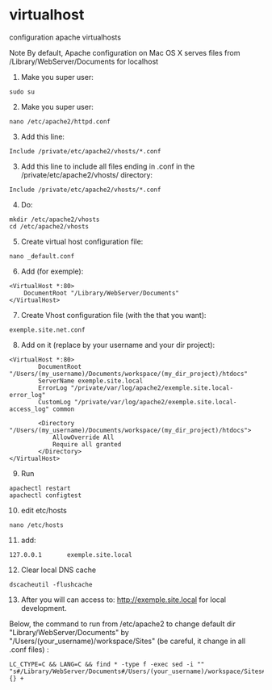 # virtualhost
configuration apache virtualhosts

Note By default, Apache configuration on Mac OS X serves files from /Library/WebServer/Documents for localhost

1) Make you super user:
```
sudo su
```

2) Make you super user:
```
nano /etc/apache2/httpd.conf
```

3) Add this line:
```
Include /private/etc/apache2/vhosts/*.conf
```

3) Add this line to include all files ending in .conf in the /private/etc/apache2/vhosts/ directory:
```
Include /private/etc/apache2/vhosts/*.conf
```

4) Do:
```
mkdir /etc/apache2/vhosts
cd /etc/apache2/vhosts
```

5) Create virtual host configuration file:
```
nano _default.conf
```

6) Add (for exemple):
```
<VirtualHost *:80>
    DocumentRoot "/Library/WebServer/Documents"
</VirtualHost>
```

7) Create Vhost configuration file (with the that you want):
```
exemple.site.net.conf
```

8) Add on it (replace by your username and your dir project):
```
<VirtualHost *:80>
        DocumentRoot "/Users/(my_username)/Documents/workspace/(my_dir_project)/htdocs"
        ServerName exemple.site.local
        ErrorLog "/private/var/log/apache2/exemple.site.local-error_log"
        CustomLog "/private/var/log/apache2/exemple.site.local-access_log" common

        <Directory "/Users/(my_username)/Documents/workspace/(my_dir_project)/htdocs">
            AllowOverride All
            Require all granted
        </Directory>
</VirtualHost>
```

9) Run
```
apachectl restart
apachectl configtest
```

10) edit etc/hosts
```
nano /etc/hosts
```

11) add:
```
127.0.0.1       exemple.site.local
```

12) Clear local DNS cache
```
dscacheutil -flushcache
```

13) After you will can access to: http://exemple.site.local for local development.

Below, the command to run from /etc/apache2 to change default dir "Library/WebServer/Documents" by "/Users/(your_username)/workspace/Sites" (be careful, it change in all .conf files) :
```
LC_CTYPE=C && LANG=C && find * -type f -exec sed -i "" "s#/Library/WebServer/Documents#/Users/(your_username)/workspace/Sites#g" {} +
```
